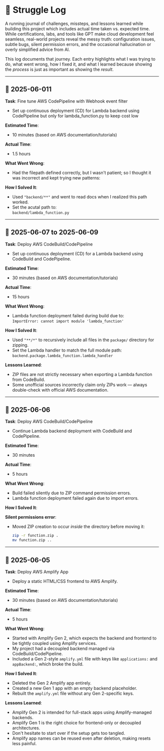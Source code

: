 # 🧠 Struggle Log

A running journal of challenges, missteps, and lessons learned while building this project which includes actual time taken vs. expected time. While certifications, labs, and tools like GPT make cloud development feel seamless, real-world projects reveal the messy truth: configuration issues, subtle bugs, silent permission errors, and the occasional hallucination or overly simplified advice from AI.

This log documents that journey. Each entry highlights what I was trying to do, what went wrong, how I fixed it, and what I learned because showing the *process* is just as important as showing the *result*.

---

## 📅 2025-06-011
**Task**: Fine tune AWS CodePipeline with Webhook event filter
- Set up continuous deployment (CD) for Lambda backend using CodePipeline but only for lambda_function.py to keep cost low

**Estimated Time**:  
- 10 minutes (based on AWS documentation/tutorials)

**Actual Time**:  
- 1.5 hours

**What Went Wrong**:  
- Had the filepath defined correctly, but I wasn't patient; so I thought it was incorrect and kept trying new patterns:

**How I Solved It**:  
- Used `"backend/**"` and went to read docs when I realized this path worked.  
- Set the acutal path to:  
  `backend/lambda_function.py`

---

## 📅 2025-06-07 to 2025-06-09  
**Task**: Deploy AWS CodeBuild/CodePipeline  
- Set up continuous deployment (CD) for a Lambda backend using CodeBuild and CodePipeline.

**Estimated Time**:  
- 30 minutes (based on AWS documentation/tutorials)

**Actual Time**:  
- 15 hours

**What Went Wrong**:  
- Lambda function deployment failed during build due to:  
  `ImportError: cannot import module 'lambda_function'`

**How I Solved It**:  
- Used `"**/*"` to recursively include all files in the `package/` directory for zipping.  
- Set the Lambda handler to match the full module path:  
  `backend.package.lambda_function.lambda_handler`

**Lessons Learned**:  
- ZIP files are not strictly necessary when exporting a Lambda function from CodeBuild.  
- Some unofficial sources incorrectly claim only ZIPs work — always double-check with official AWS documentation.

---

## 📅 2025-06-06  
**Task**: Deploy AWS CodeBuild/CodePipeline  
- Continue Lambda backend deployment with CodeBuild and CodePipeline.

**Estimated Time**:  
- 30 minutes

**Actual Time**:  
- 5 hours

**What Went Wrong**:  
- Build failed silently due to ZIP command permission errors.  
- Lambda function deployment failed again due to import errors.

**How I Solved It**:

**Silent permissions error**:
- Moved ZIP creation to occur *inside* the directory before moving it:  
  ```bash
  zip -r function.zip .
  mv function.zip ..
  ```
---

## 📅 2025-06-05  
**Task**: Deploy AWS Amplify App  
- Deploy a static HTML/CSS frontend to AWS Amplify.

**Estimated Time**:  
- 30 minutes (based on AWS documentation/tutorials)

**Actual Time**:  
- 5 hours

**What Went Wrong**:  
- Started with Amplify Gen 2, which expects the backend and frontend to be tightly coupled using Amplify services.  
- My project had a decoupled backend managed via CodeBuild/CodePipeline.  
- Included a Gen 2-style `amplify.yml` file with keys like `applications:` and `appBackend:`, which broke the build.

**How I Solved It**:  
- Deleted the Gen 2 Amplify app entirely.  
- Created a new Gen 1 app with an empty backend placeholder.  
- Rebuilt the `amplify.yml` file without any Gen 2-specific keys.

**Lessons Learned**:  
- Amplify Gen 2 is intended for full-stack apps using Amplify-managed backends.  
- Amplify Gen 1 is the right choice for frontend-only or decoupled architectures.  
- Don't hesitate to start over if the setup gets too tangled.  
- Amplify app names can be reused even after deletion, making resets less painful.

